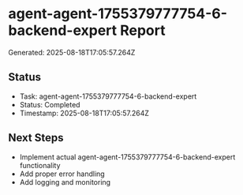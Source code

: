 # agent-agent-1755379777754-6-backend-expert Report

Generated: 2025-08-18T17:05:57.264Z

## Status
- Task: agent-agent-1755379777754-6-backend-expert
- Status: Completed
- Timestamp: 2025-08-18T17:05:57.264Z

## Next Steps
- Implement actual agent-agent-1755379777754-6-backend-expert functionality
- Add proper error handling
- Add logging and monitoring
